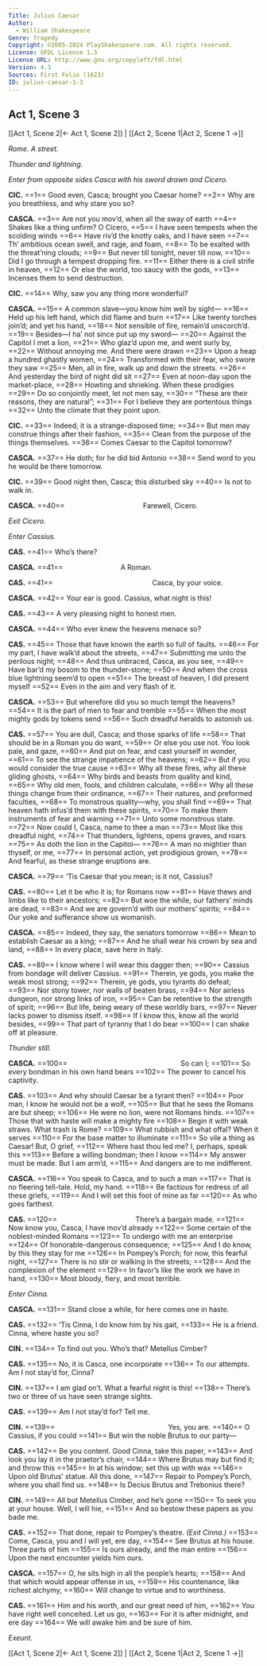```yaml
---
Title: Julius Caesar
Author: 
  - William Shakespeare
Genre: Tragedy
Copyright: ©2005-2024 PlayShakespeare.com. All rights reserved.
License: GFDL License 1.3
License URL: http://www.gnu.org/copyleft/fdl.html
Version: 4.3
Sources: First Folio (1623)
ID: julius-caesar-1-3
---
```


## Act 1, Scene 3
[[Act 1, Scene 2|← Act 1, Scene 2]] | [[Act 2, Scene 1|Act 2, Scene 1 →]]

*Rome. A street.*

*Thunder and lightning.*

*Enter from opposite sides Casca with his sword drawn and Cicero.*

**CIC.**
==1== Good even, Casca; brought you Caesar home?
==2== Why are you breathless, and why stare you so?

**CASCA.**
==3== Are not you mov’d, when all the sway of earth
==4== Shakes like a thing unfirm? O Cicero,
==5== I have seen tempests when the scolding winds
==6== Have riv’d the knotty oaks, and I have seen
==7== Th’ ambitious ocean swell, and rage, and foam,
==8== To be exalted with the threat’ning clouds;
==9== But never till tonight, never till now,
==10== Did I go through a tempest dropping fire.
==11== Either there is a civil strife in heaven,
==12== Or else the world, too saucy with the gods,
==13== Incenses them to send destruction.

**CIC.**
==14== Why, saw you any thing more wonderful?

**CASCA.**
==15== A common slave—you know him well by sight⁠—
==16== Held up his left hand, which did flame and burn
==17== Like twenty torches join’d; and yet his hand,
==18== Not sensible of fire, remain’d unscorch’d.
==19== Besides—I ha’ not since put up my sword⁠—
==20== Against the Capitol I met a lion,
==21== Who glaz’d upon me, and went surly by,
==22== Without annoying me. And there were drawn
==23== Upon a heap a hundred ghastly women,
==24== Transformed with their fear, who swore they saw
==25== Men, all in fire, walk up and down the streets.
==26== And yesterday the bird of night did sit
==27== Even at noon-day upon the market-place,
==28== Howting and shrieking. When these prodigies
==29== Do so conjointly meet, let not men say,
==30== “These are their reasons, they are natural”;
==31== For I believe they are portentous things
==32== Unto the climate that they point upon.

**CIC.**
==33== Indeed, it is a strange-disposed time;
==34== But men may construe things after their fashion,
==35== Clean from the purpose of the things themselves.
==36== Comes Caesar to the Capitol tomorrow?

**CASCA.**
==37== He doth; for he did bid Antonio
==38== Send word to you he would be there tomorrow.

**CIC.**
==39== Good night then, Casca; this disturbed sky
==40== Is not to walk in.

**CASCA.**
==40==            Farewell, Cicero.

*Exit Cicero.*

*Enter Cassius.*

**CAS.**
==41== Who’s there?

**CASCA.**
==41==         A Roman.

**CAS.**
==41==               Casca, by your voice.

**CASCA.**
==42== Your ear is good. Cassius, what night is this!

**CAS.**
==43== A very pleasing night to honest men.

**CASCA.**
==44== Who ever knew the heavens menace so?

**CAS.**
==45== Those that have known the earth so full of faults.
==46== For my part, I have walk’d about the streets,
==47== Submitting me unto the perilous night;
==48== And thus unbraced, Casca, as you see,
==49== Have bar’d my bosom to the thunder-stone;
==50== And when the cross blue lightning seem’d to open
==51== The breast of heaven, I did present myself
==52== Even in the aim and very flash of it.

**CASCA.**
==53== But wherefore did you so much tempt the heavens?
==54== It is the part of men to fear and tremble
==55== When the most mighty gods by tokens send
==56== Such dreadful heralds to astonish us.

**CAS.**
==57== You are dull, Casca; and those sparks of life
==58== That should be in a Roman you do want,
==59== Or else you use not. You look pale, and gaze,
==60== And put on fear, and cast yourself in wonder,
==61== To see the strange impatience of the heavens;
==62== But if you would consider the true cause
==63== Why all these fires, why all these gliding ghosts,
==64== Why birds and beasts from quality and kind,
==65== Why old men, fools, and children calculate,
==66== Why all these things change from their ordinance,
==67== Their natures, and preformed faculties,
==68== To monstrous quality—why, you shall find
==69== That heaven hath infus’d them with these spirits,
==70== To make them instruments of fear and warning
==71== Unto some monstrous state.
==72== Now could I, Casca, name to thee a man
==73== Most like this dreadful night,
==74== That thunders, lightens, opens graves, and roars
==75== As doth the lion in the Capitol⁠—
==76== A man no mightier than thyself, or me,
==77== In personal action, yet prodigious grown,
==78== And fearful, as these strange eruptions are.

**CASCA.**
==79== ’Tis Caesar that you mean; is it not, Cassius?

**CAS.**
==80== Let it be who it is; for Romans now
==81== Have thews and limbs like to their ancestors;
==82== But woe the while, our fathers’ minds are dead,
==83== And we are govern’d with our mothers’ spirits;
==84== Our yoke and sufferance show us womanish.

**CASCA.**
==85== Indeed, they say, the senators tomorrow
==86== Mean to establish Caesar as a king;
==87== And he shall wear his crown by sea and land,
==88== In every place, save here in Italy.

**CAS.**
==89== I know where I will wear this dagger then;
==90== Cassius from bondage will deliver Cassius.
==91== Therein, ye gods, you make the weak most strong;
==92== Therein, ye gods, you tyrants do defeat;
==93== Nor stony tower, nor walls of beaten brass,
==94== Nor airless dungeon, nor strong links of iron,
==95== Can be retentive to the strength of spirit;
==96== But life, being weary of these worldly bars,
==97== Never lacks power to dismiss itself.
==98== If I know this, know all the world besides,
==99== That part of tyranny that I do bear
==100== I can shake off at pleasure.

*Thunder still.*

**CASCA.**
==100==                 So can I;
==101== So every bondman in his own hand bears
==102== The power to cancel his captivity.

**CAS.**
==103== And why should Caesar be a tyrant then?
==104== Poor man, I know he would not be a wolf,
==105== But that he sees the Romans are but sheep;
==106== He were no lion, were not Romans hinds.
==107== Those that with haste will make a mighty fire
==108== Begin it with weak straws. What trash is Rome?
==109== What rubbish and what offal? When it serves
==110== For the base matter to illuminate
==111== So vile a thing as Caesar! But, O grief,
==112== Where hast thou led me? I, perhaps, speak this
==113== Before a willing bondman; then I know
==114== My answer must be made. But I am arm’d,
==115== And dangers are to me indifferent.

**CASCA.**
==116== You speak to Casca, and to such a man
==117== That is no fleering tell-tale. Hold, my hand.
==118== Be factious for redress of all these griefs,
==119== And I will set this foot of mine as far
==120== As who goes farthest.

**CAS.**
==120==            There’s a bargain made.
==121== Now know you, Casca, I have mov’d already
==122== Some certain of the noblest-minded Romans
==123== To undergo with me an enterprise
==124== Of honorable-dangerous consequence;
==125== And I do know, by this they stay for me
==126== In Pompey’s Porch; for now, this fearful night,
==127== There is no stir or walking in the streets;
==128== And the complexion of the element
==129== In favor’s like the work we have in hand,
==130== Most bloody, fiery, and most terrible.

*Enter Cinna.*

**CASCA.**
==131== Stand close a while, for here comes one in haste.

**CAS.**
==132== ’Tis Cinna, I do know him by his gait,
==133== He is a friend. Cinna, where haste you so?

**CIN.**
==134== To find out you. Who’s that? Metellus Cimber?

**CAS.**
==135== No, it is Casca, one incorporate
==136== To our attempts. Am I not stay’d for, Cinna?

**CIN.**
==137== I am glad on’t. What a fearful night is this!
==138== There’s two or three of us have seen strange sights.

**CAS.**
==139== Am I not stay’d for? Tell me.

**CIN.**
==139==                 Yes, you are.
==140== O Cassius, if you could
==141== But win the noble Brutus to our party⁠—

**CAS.**
==142== Be you content. Good Cinna, take this paper,
==143== And look you lay it in the praetor’s chair,
==144== Where Brutus may but find it; and throw this
==145== In at his window; set this up with wax
==146== Upon old Brutus’ statue. All this done,
==147== Repair to Pompey’s Porch, where you shall find us.
==148== Is Decius Brutus and Trebonius there?

**CIN.**
==149== All but Metellus Cimber, and he’s gone
==150== To seek you at your house. Well, I will hie,
==151== And so bestow these papers as you bade me.

**CAS.**
==152== That done, repair to Pompey’s theatre.
*(Exit Cinna.)*
==153== Come, Casca, you and I will yet, ere day,
==154== See Brutus at his house. Three parts of him
==155== Is ours already, and the man entire
==156== Upon the next encounter yields him ours.

**CASCA.**
==157== O, he sits high in all the people’s hearts;
==158== And that which would appear offense in us,
==159== His countenance, like richest alchymy,
==160== Will change to virtue and to worthiness.

**CAS.**
==161== Him and his worth, and our great need of him,
==162== You have right well conceited. Let us go,
==163== For it is after midnight, and ere day
==164== We will awake him and be sure of him.

*Exeunt.*

[[Act 1, Scene 2|← Act 1, Scene 2]] | [[Act 2, Scene 1|Act 2, Scene 1 →]]